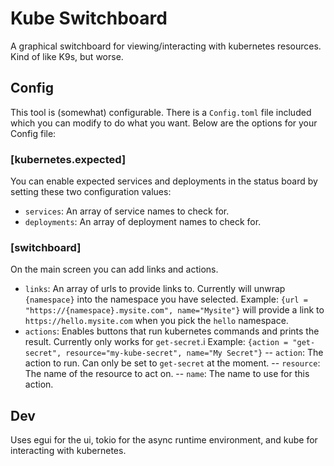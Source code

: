 # Kube Switchboard
A graphical switchboard for viewing/interacting with kubernetes resources. Kind of like K9s, but worse.

## Config
This tool is (somewhat) configurable. There is a `Config.toml` file included which you can modify
to do what you want. Below are the options for your Config file:

### [kubernetes.expected]
You can enable expected services and deployments in the status board by setting these two configuration values:
- `services`: An array of service names to check for.
- `deployments`: An array of deployment names to check for.

### [switchboard]
On the main screen you can add links and actions.
- `links`: An array of urls to provide links to. Currently will unwrap `{namespace}` into the namespace you have selected.
  Example: `{url = "https://{namespace}.mysite.com", name="Mysite"}` will provide a link to `https://hello.mysite.com` when you pick the `hello` namespace.
- `actions`: Enables buttons that run kubernetes commands and prints the result. Currently only works for `get-secret`.i
  Example: `{action = "get-secret", resource="my-kube-secret", name="My Secret"}`
-- `action`: The action to run. Can only be set to `get-secret` at the moment.
-- `resource`: The name of the resource to act on.
-- `name`: The name to use for this action.

## Dev
Uses egui for the ui, tokio for the async runtime environment, and kube for interacting with kubernetes.